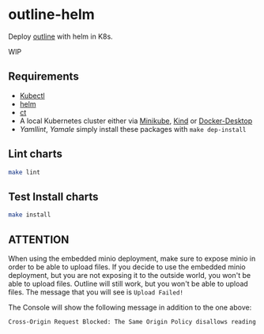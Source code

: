 # outline-helm

Deploy [outline](https://github.com/outline/outline) with helm in K8s.

WIP


## Requirements

- [Kubectl](https://kubernetes.io/docs/tasks/tools/install-kubectl-linux/)
- [helm](https://github.com/helm/helm/)
- [ct](https://github.com/helm/chart-testing)
- A local Kubernetes cluster either via [Minikube](https://minikube.sigs.k8s.io/docs/start/), [Kind](https://kind.sigs.k8s.io/) or [Docker-Desktop](https://www.docker.com/products/docker-desktop/)
- *Yamllint*, *Yamale* simply install these packages with `make dep-install`

## Lint charts

```bash
make lint
```

## Test Install charts

```bash
make install
```

## ATTENTION

When using the embedded minio deployment, make sure to expose minio in order to be able to upload files. If you decide to use the embedded minio deployment, but you are not exposing it to the outside world, you won't be able to upload files. Outline will still work, but you won't be able to upload files. The message that you will see is `Upload Failed!`

The Console will show the following message in addition to the one above:

```txt
Cross-Origin Request Blocked: The Same Origin Policy disallows reading the remote resource at http://outline-minio.outline.svc:9000/. (Reason: CORS request did not succeed). Status code: (null).
```
